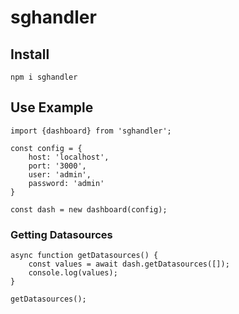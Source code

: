 # sghandler

## Install

`npm i sghandler`

## Use Example


```
import {dashboard} from 'sghandler';

const config = {
    host: 'localhost',
    port: '3000',
    user: 'admin',
    password: 'admin'
} 

const dash = new dashboard(config);
```

### Getting Datasources

```
async function getDatasources() {
    const values = await dash.getDatasources([]);
    console.log(values);
}

getDatasources();

```